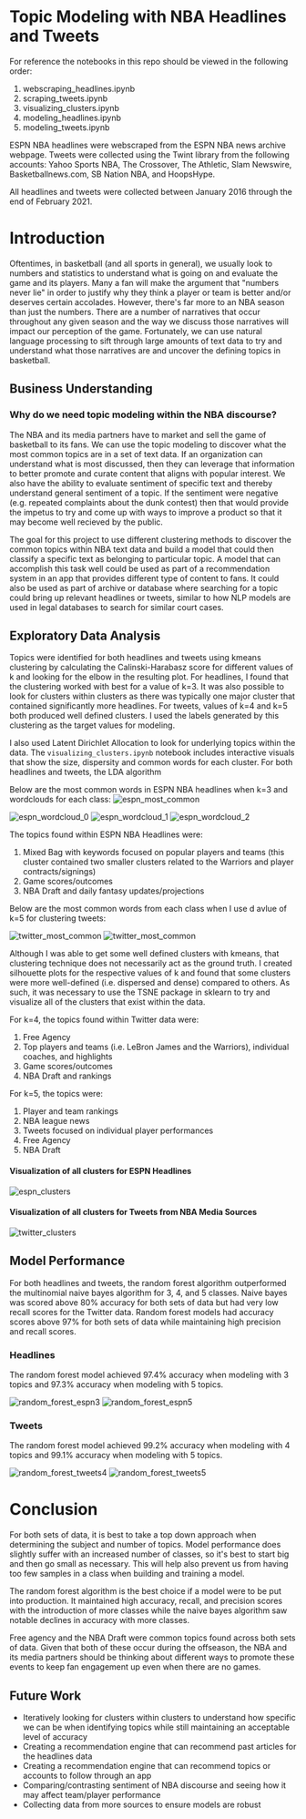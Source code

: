 # Topic Modeling with NBA Headlines and Tweets
For reference the notebooks in this repo should be viewed in the following order:
1. webscraping_headlines.ipynb
2. scraping_tweets.ipynb
3. visualizing_clusters.ipynb
4. modeling_headlines.ipynb
5. modeling_tweets.ipynb

ESPN NBA headlines were webscraped from the ESPN NBA news archive webpage.
Tweets were collected using the Twint library from the following accounts: Yahoo Sports NBA, The Crossover, The Athletic, Slam Newswire, Basketballnews.com, SB Nation NBA, and HoopsHype. 

All headlines and tweets were collected between January 2016 through the end of February 2021.

# Introduction
Oftentimes, in basketball (and all sports in general), we usually look to numbers and statistics to understand what is going on and evaluate the game and its players. Many a fan will make the argument that "numbers never lie" in order to justify why they think a player or team is better and/or deserves certain accolades. However, there's far more to an NBA season than just the numbers.  There are a number of narratives that occur throughout any given season and the way we discuss those narratives will impact our perception of the game. Fortunately, we can use natural language processing to sift through large amounts of text data to try and understand what those narratives are and uncover the defining topics in basketball. 

## Business Understanding

### Why do we need topic modeling within the NBA discourse?
The NBA and its media partners have to market and sell the game of basketball to its fans. We can use the topic modeling to discover what the most common topics are in a set of text data. If an organization can understand what is most discussed, then they can leverage that information to better promote and curate content that aligns with popular interest. We also have the ability to evaluate sentiment of specific text and thereby understand general sentiment of a topic. If the sentiment were negative (e.g. repeated complaints about the dunk contest) then that would provide the impetus to try and come up with ways to improve a product so that it may become well recieved by the public.

The goal for this project to use different clustering methods to discover the common topics within NBA text data and build a model that could then classify a specific text as belonging to particular topic.  A model that can accomplish this task well could be used as part of a recommendation system in an app that provides different type of content to fans. It could also be used as part of archive or database where searching for a topic could bring up relevant headlines or tweets, similar to how NLP models are used in legal databases to search for similar court cases.

## Exploratory Data Analysis

Topics were identified for both headlines and tweets using kmeans clustering by calculating the Calinski-Harabasz score for different values of k and looking for the elbow in the resulting plot.  For headlines, I found that the clustering worked with best for a value of k=3. It was also possible to look for clusters within clusters as there was typically one major cluster that contained significantly more headlines. For tweets, values of k=4 and k=5 both produced well defined clusters. I used the labels generated by this clustering as the target values for modeling.

I also used Latent Dirichlet Allocation to look for underlying topics within the data. The `visualizing_clusters.ipynb` notebook includes interactive visuals that show the size, dispersity and common words for each cluster. For both headlines and tweets, the LDA algorithm 

Below are the most common words in ESPN NBA headlines when k=3 and wordclouds for each class:
![espn_most_common](images/espn_most_common_words_three_classes.png)

![espn_wordcloud_0](images/group_zero_wordcloud.png)
![espn_wordcloud_1](images/group_one_wordcloud.png)
![espn_wordcloud_2](images/group_two_wordcloud.png)

The topics found within ESPN NBA Headlines were:
1. Mixed Bag with keywords focused on popular players and teams (this cluster contained two smaller clusters related to the Warriors and player contracts/signings)
2. Game scores/outcomes
3. NBA Draft and daily fantasy updates/projections

Below are the most common words from each class when I use d avlue of k=5 for clustering tweets:

![twitter_most_common](images/twitter_most_common_words_first_three_classes.png)
![twitter_most_common](images/twitter_most_common_words_last_two_classes.png)

Although I was able to get some well defined clusters with kmeans, that clustering technique does not necessarily act as the ground truth. I created silhouette plots for the respective values of k and found that some clusters were more well-defined (i.e. dispersed and dense) compared to others. As such, it was necessary to use the TSNE package in sklearn to try and visualize all of the clusters that exist within the data.

For k=4, the topics found within Twitter data were:
1. Free Agency
2. Top players and teams (i.e. LeBron James and the Warriors), individual coaches, and highlights
3. Game scores/outcomes
4. NBA Draft and rankings

For k=5, the topics were:
1. Player and team rankings
2. NBA league news
3. Tweets focused on individual player performances
4. Free Agency
5. NBA Draft

#### Visualization of all clusters for ESPN Headlines

![espn_clusters](images/espn_2d.png)

#### Visualization of all clusters for Tweets from NBA Media Sources

![twitter_clusters](images/nba_tweets_2d.png)

## Model Performance
For both headlines and tweets, the random forest algorithm outperformed the multinomial naive bayes algorithm for 3, 4, and 5 classes. Naive bayes was scored above 80% accuracy for both sets of data but had very low recall scores for the Twitter data. Random forest models had accuracy scores above 97% for both sets of data while maintaining high precision and recall scores.

### Headlines

The random forest model achieved 97.4% accuracy when modeling with 3 topics and 97.3% accuracy when modeling with 5 topics.

![random_forest_espn3](images/random_forest_vanilla_conf_matrix.png)
![random_forest_espn5](images/random_forest_five_classes_conf_matrix.png)


### Tweets

The random forest model achieved 99.2% accuracy when modeling with 4 topics and 99.1% accuracy when modeling with 5 topics.

![random_forest_tweets4](images/tweets_random_forest_conf_matrix_4_classes.png)
![random_forest_tweets5](images/tweets_random_forest_conf_matrix_5_classes.png) 

# Conclusion
For both sets of data, it is best to take a top down approach when determining the subject and number of topics. Model performance does slightly suffer with an increased number of classes, so it's best to start big and then go small as necessary. This will help also prevent us from having too few samples in a class when building and training a model.

The random forest algorithm is the best choice if a model were to be put into production. It maintained high accuracy, recall, and precision scores with the introduction of more classes while the naive bayes algorithm saw notable declines in accuracy with more classes.

Free agency and the NBA Draft were common topics found across both sets of data. Given that both of these occur during the offseason, the NBA and its media partners should be thinking about different ways to promote these events to keep fan engagement up even when there are no games.





## Future Work
- Iteratively looking for clusters within clusters to understand how specific we can be when identifying topics while still maintaining an acceptable level of accuracy
- Creating a recommendation engine that can recommend past articles for the headlines data
- Creating a recommendation engine that can recommend topics or accounts to follow through an app
- Comparing/contrasting sentiment of NBA discourse and seeing how it may affect team/player performance
- Collecting data from more sources to ensure models are robust 
